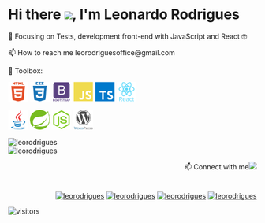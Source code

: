 <h1 align="left">Hi there <img src="https://raw.githubusercontent.com/kaueMarques/kaueMarques/master/hi.gif" width="18px">, I'm Leonardo Rodrigues</h1>


<p align="left">🎯 Focusing on Tests, development front-end with JavaScript and React 🤓</p> 

<p align="left">📫 How to reach me leorodriguesoffice@gmail.com</p> 
<p>🧰 Toolbox:</p>
<p align="left">
<img src="https://raw.githubusercontent.com/devicons/devicon/master/icons/html5/html5-plain-wordmark.svg" alt="html5"  width="40" height="40"/>
<img src="https://raw.githubusercontent.com/devicons/devicon/master/icons/css3/css3-plain-wordmark.svg" alt="css3"  width="40" height="40"/>
<img src="https://raw.githubusercontent.com/devicons/devicon/master/icons/bootstrap/bootstrap-plain-wordmark.svg" alt="css3"  width="40" height="40"/>
<img src="https://raw.githubusercontent.com/devicons/devicon/master/icons/javascript/javascript-plain.svg" alt="javascript" width="40" height="40"/>
<img src="https://raw.githubusercontent.com/devicons/devicon/master/icons/typescript/typescript-original.svg" alt="javascript" width="40" height="40"/>
<img src="https://raw.githubusercontent.com/devicons/devicon/master/icons/react/react-original-wordmark.svg" alt="react" width="40" height="40"/>
</p>
<p align="left">
<img src="https://raw.githubusercontent.com/devicons/devicon/master/icons/java/java-original.svg" alt="html5"  width="40" height="40"/>
<img src="https://raw.githubusercontent.com/devicons/devicon/master/icons/spring/spring-original.svg" alt="html5"  width="40" height="40"/>
<img src="https://raw.githubusercontent.com/devicons/devicon/master/icons/nodejs/nodejs-plain.svg" alt="nodejs" width="40" height="40"/>
<img src="https://raw.githubusercontent.com/devicons/devicon/master/icons/wordpress/wordpress-original.svg" alt="wp" width="40" height="40"/>
<br>
</p>

<p align="left">
<img src="https://github-readme-stats.vercel.app/api?username=onLeoRodrigues&show_icons=true&hide=html&theme=react" alt="leorodrigues"/>
<br>
<img src="https://github-readme-stats.vercel.app/api/top-langs/?username=onLeoRodrigues&show_icons=true&hide=html&theme=react&layout=compact" alt="leorodrigues"/>
</p>

<p align="right">
 📫 Connect with me<img src="https://raw.githubusercontent.com/ShahriarShafin/ShahriarShafin/main/Assets/handshake.gif" height="32px"><br><br><br>
<a href="https://www.linkedin.com/in/on-leorodrigues/" target="_blank"><img align="center" src="https://github.com/IncognitaDev/IncognitaDev/blob/master/icons/linkedin.png" alt="leorodrigues" width="30" height="30" /></a>
<a href="https://www.facebook.com/on.leorodrigues/" target="_blank"><img align="center" src="https://cdn1.iconfinder.com/data/icons/social-media-2285/512/Colored_Facebook3_svg-128.png" alt="leorodrigues" width="30" height="30" /></a>
<a href="https://www.instagram.com/on_leorodrigues/" target="_blank"><img align="center" src="https://github.com/IncognitaDev/IncognitaDev/blob/master/icons/Instagram.png" alt="leorodrigues" width="30" height="30" /></a>
<a href="https://twitter.com/on_leorodrigues"  target="_blank"><img align="center" src="https://raw.githubusercontent.com/anuraghazra/anuraghazra/master/assets/twitter.svg" alt="leorodrigues" width="30" height="30" /></a>
</p>

![visitors](https://visitor-badge.glitch.me/badge?page_id=onLeoRodrigues.onLeoRodrigues)
